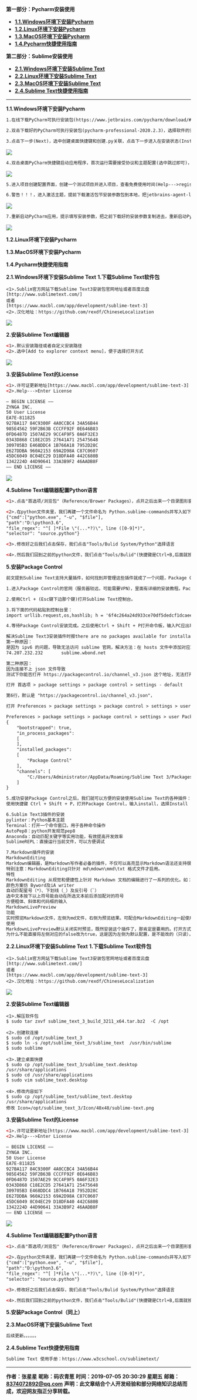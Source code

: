 **第一部分：Pycharm安装使用**
- <a href="#1.1">**1.1.Windows环境下安装Pycharm**</a>
- <a href="#1.2">**1.2.Linux环境下安装Pycharm**</a>
- <a href="#1.3">**1.3.MacOS环境下安装Pycharm**</a>
- <a href="#1.4">**1.4.Pycharm快捷使用指南**</a>

**第二部分：Sublime安装使用**
- <a href="#2.1">**2.1.Windows环境下安装Sublime Text**</a>
- <a href="#2.2">**2.2.Linux环境下安装Sublime Text**</a>
- <a href="#2.3">**2.3.MacOS环境下安装Sublime Text**</a>
- <a href="#2.4">**2.4.Sublime Text快捷使用指南**</a>

---
<a id="1.1">**1.1.Windows环境下安装Pycharm**</a>
```html
1.在线下载PyCharm可执行安装包(https://www.jetbrains.com/pycharm/download/#section=windows)到本地。
```
```html
2.双击下载好的PyCharm可执行安装包(pycharm-professional-2020.2.3)，选择软件的安装目录或默认安装目录。
```
```html
3.点击下一步(Next)，选中创建桌面快捷键和创建.py关联，点击下一步进入在安装状态(Installing)等待安装完成。
```
![](https://www.showdoc.com.cn/server/api/attachment/visitfile/sign/fb24fea126042c820dd12954b84663f5?showdoc=.jpg)
```html
4.双击桌面PyCharm快捷键启动应用程序，首次运行需要接受协议和主题配置(选中跳过即可)，进入证书激活界面，选择免费激活。
```
![](https://www.showdoc.com.cn/server/api/attachment/visitfile/sign/802c2275413ca72090468c5bc6a1b586?showdoc=.jpg)

```html
5.进入项目创建配置界面，创建一个测试项目并进入项目，查看免费使用时间(Help--->register)，一般免费30天。
```
```html
6.警告！！！，进入激活主题，提前下载激活包节安装参数包到本地，把jetbrains-agent-latest.zip激活包拖入到项目，按照提示重启PyCharm程序。
```
![](https://www.showdoc.com.cn/server/api/attachment/visitfile/sign/747b091fc4d024c891f0bca5e10a194d?showdoc=.jpg)

```html
7.重新启动PyCharm应用，提示填写安装参数，把之前下载好的安装参数复制进去，重新启动PyCharm应用，然后查看有效期(Help--->register)。
```
![](https://www.showdoc.com.cn/server/api/attachment/visitfile/sign/c5a196f7d73531a378ee06bea52c27ee?showdoc=.jpg)

<a id="1.2">**1.2.Linux环境下安装Pycharm**</a>

<a id="1.3">**1.3.MacOS环境下安装Pycharm**</a>

<a id="1.4">**1.4.Pycharm快捷使用指南**</a>

<a id="2.1">**2.1.Windows环境下安装Sublime Text**</a>
**1.下载Sublime Text软件包**
```
<1>.Sublim官方网站下载Sublime Text3安装包官网地址或者百度云盘
[http://www.sublimetext.com/]
或者
[https://www.macbl.com/app/development/sublime-text-3]
<2>.汉化地址：https://github.com/rexdf/ChineseLocalization
```
![](https://www.showdoc.cc/server/api/common/visitfile/sign/2b88bef68ad0414c99cb6d84df24b5c4?showdoc=.jpg)

**2.安装Sublime Text编辑器**
```html
<1>.默认安装路径或者自定义安装路径
<2>.选中[Add to explorer context menu]，便于选择打开方式
```
![](https://www.showdoc.cc/server/api/common/visitfile/sign/3fdc15453a6d326e2d5494f992c89512?showdoc=.jpg)

**3.安装Sublime Text的License**
```html
<1>.许可证更新地址[https://www.macbl.com/app/development/sublime-text-3]
<2>.Help--->Enter License
```
```html
— BEGIN LICENSE —–
ZYNGA INC.
50 User License
EA7E-811825
927BA117 84C9300F 4A0CCBC4 34A56B44
985E4562 59F2B63B CCCFF92F 0E646B83
0FD6487D 1507AE29 9CC4F9F5 0A6F32E3
0343D868 C18E2CD5 27641A71 25475648
309705B3 E468DDC4 1B766A18 7952D28C
E627DDBA 960A2153 69A2D98A C87C0607
45DC6049 8C04EC29 D18DFA40 442C680B
1342224D 44D90641 33A3B9F2 46AADB8F
—— END LICENSE ——
```
![](https://www.showdoc.cc/server/api/common/visitfile/sign/c34c57e697623996771d30605c9fb5fb?showdoc=.jpg)

**4.Sublime Text编辑器配置Python语言**
```html
<1>.点击"首选项/浏览包"（Reference/Brower Packages），点开之后出来一个目录图形窗口，我们找到python文件夹，如果没有我们新建一个python文件夹

<2>.在python文件夹里，我们再建一个文件命名为 Python.sublime-commands并写入如下配置内容。
{"cmd":["python.exe", "-u", "$file"],
"path":"D:\python3.6",
"file_regex": "^[ ]*File \"(...*?)\", line ([0-9]*)",
"selector": "source.python"}

<3>.修改好之后我们点击保存，我们点击"Tools/Bulid System/Python"选择语言

<4>.然后我们回到之前的python文件，我们点击"Tools/Bulid"(快捷键是Ctrl+B,后面就按快捷键了)，可以看到运行的结果
```
**5.安装Package Control**
```html
前文提到Sublime Text支持大量插件，如何找到并管理这些插件就成了一个问题，Package Control正是为了解决这个问题而出现的，利用它我们可以很方便的浏览、安装和卸载Sublime Text中的插件。
```
```html
1.进入Package Control的官网（服务器较远，可能需要VPN），里面有详细的安装教程。Package Control支持Sublime Text 2和3，本文只给出3的安装流程：官方指导

2.使用Ctrl + (Esc键下边那个键)打开Sublime Text控制台。

3.将下面的代码粘贴到控制台里：
import urllib.request,os,hashlib; h = '6f4c264a24d933ce70df5dedcf1dcaee' + 'ebe013ee18cced0ef93d5f746d80ef60'; pf = 'Package Control.sublime-package'; ipp = sublime.installed_packages_path(); urllib.request.install_opener( urllib.request.build_opener( urllib.request.ProxyHandler()) ); by = urllib.request.urlopen( 'http://packagecontrol.io/' + pf.replace(' ', '%20')).read(); dh = hashlib.sha256(by).hexdigest(); print('Error validating download (got %s instead of %s), please try manual install' % (dh, h)) if dh != h else open(os.path.join( ipp, pf), 'wb' ).write(by)

4.等待Package Control安装完成。之后使用Ctrl + Shift + P打开命令板，输入PC应出现Package Control：安装完成后，在工具栏Preferences下面查找Package Control，如果存在Package Control则说明安装成功。

解决Sublime Text3安装插件时报there are no packages available for installation问题:
第一种原因：
是因为 ipv6 的问题，导致无法访问 sublime 官网，解决方法：在 hosts 文件中添加对应IP，请注意！不要使用网上教程中的IP地址，需要你自己ping sublime.wdvob.net，因为这个有可能是变化的，本机屏的IP：74.207.232.232；在 hosts 文件中添加如下对应 IP 
74.207.232.232       sublime.wbond.net

第二种原因：
因为连接不上 json 文件导致
测试下你能否打开 https://packagecontrol.io/channel_v3.json 这个地址，无法打开导致读取不到插件列表。

打开 首选项 > package settings > package control > settings - default

第6行，默认是 "https://packagecontrol.io/channel_v3.json"，

打开 Preferences > package settings > package control > settings > user 替换成你的下载 的channel_v3.json 就好了，我的channel_v3.json放在\Sublime Text 3\Packages路径下。

Preferences > package settings > package control > settings > user Package Control.sublime-settings：
{
	"bootstrapped": true,
	"in_process_packages":
	[
	],
	"installed_packages":
	[
		"Package Control"
	],
	"channels": [
		"C:/Users/Administrator/AppData/Roaming/Sublime Text 3/Packages/channel_v3.json"
	]
}

5.成功安装Package Control之后，我们就可以方便的安装使用Sublime Text的各种插件：
使用快捷键 Ctrl + Shift + P，打开Package Control，输入install，选择Install Package，回车，在输入Chinese，选择ChineseLocalization 插件，该插件将自动安装。安装完成后一般会自动将程序语言切换为简体中文，也可以在帮助（Help）中的Language下选择语言，目前有简体中文、繁体中文、日语、英语可供选择。(尽量使用英文，否则被阉割)

6.Sublim Text3插件的安装
pylinter：Python基本主题
Terminal：打开一个命令窗口，用于各种命令操作
AutoPep8：python开发规范pep8
Anaconda：自动匹配关键字等实用功能，有效提高开发效率
SublimeREPL：直接运行当前文件，可以方便调试

7.Markdown插件的安装
MarkdownEditing
Markdown编辑器，是Markdown写作者必备的插件，不仅可以高亮显示Markdown语法还支持很多编程语言的语法高亮显示。
特别注意：MarkdownEditing只针对 md\mdown\mmd\txt 格式文件才启用。
特性
MarkdownEditing 从视觉和便捷性上针对 Markdown 文档的编辑进行了一系列的优化。如：
颜色方案仿 Byword及iA writer
自动匹配星号（*）、下划线（_）及反引号（`）
选中文本按下以上符号能自动在所选文本前后添加配对的符号
方便粗体、斜体和代码框的输入
MarkdownLivePreview
功能
实时预览Markdown文件，左侧为md文件，右侧为预览结果。可配合MarkdownEditing一起使用。
使用
MarkdownLivePreview默认关闭实时预览，既然安装这个插件了，那肯定是要用的。打开方式为在Preferences -> Package Settings -> MarkdownLivePreview -> Settings 的设置的右侧加一条 "markdown_live_preview_on_open": true,，重启sublime即可。
为什么不能直接将左侧对应的false改为true，这是因为左侧为默认配置，是不能改的（只读），右侧的编辑区才是用户自定义区。
```


<a id="2.2">**2.2.Linux环境下安装Sublime Text**</a>
**1.下载Sublime Text软件包**
```
<1>.Sublim官方网站下载Sublime Text3安装包官网地址或者百度云盘
[http://www.sublimetext.com/]
或者
[https://www.macbl.com/app/development/sublime-text-3]
<2>.汉化地址：https://github.com/rexdf/ChineseLocalization
```
![](https://www.showdoc.cc/server/api/attachment/visitfile/sign/89094356b31471ebd5fa5803b7d7bba8?showdoc=.jpg)

**2.安装Sublime Text编辑器**
```shell
<1>.解压软件包
$ sudo tar zxvf sublime_text_3_build_3211_x64.tar.bz2  -C /opt

<2>.创建软连接
$ sudo cd /opt/sublime_text_3
$ sudo ln -s /opt/sublime_text_3/sublime_text  /usr/bin/sublime
$ sudo sublime

<3>.建立桌面快捷
$ sudo cp /opt/sublime_text_3/sublime_text.desktop /usr/share/applications
$ sudo cd /usr/share/applications
$ sudo vim sublime_text.desktop

<4>.修改内容如下
$ sudo cp /opt/sublime_text/sublime_text.desktop /usr/share/applications
修改 Icon=/opt/sublime_text_3/Icon/48x48/sublime-text.png
```

**3.安装Sublime Text的License**
```html
<1>.许可证更新地址[https://www.macbl.com/app/development/sublime-text-3]
<2>.Help--->Enter License
```
```html
— BEGIN LICENSE —–
ZYNGA INC.
50 User License
EA7E-811825
927BA117 84C9300F 4A0CCBC4 34A56B44
985E4562 59F2B63B CCCFF92F 0E646B83
0FD6487D 1507AE29 9CC4F9F5 0A6F32E3
0343D868 C18E2CD5 27641A71 25475648
309705B3 E468DDC4 1B766A18 7952D28C
E627DDBA 960A2153 69A2D98A C87C0607
45DC6049 8C04EC29 D18DFA40 442C680B
1342224D 44D90641 33A3B9F2 46AADB8F
—— END LICENSE ——
```
![](https://www.showdoc.cc/server/api/common/visitfile/sign/c34c57e697623996771d30605c9fb5fb?showdoc=.jpg)

**4.Sublime Text编辑器配置Python语言**
```html
<1>.点击"首选项/浏览包"（Reference/Brower Packages），点开之后出来一个目录图形窗口，我们找到python文件夹，如果没有我们新建一个python文件夹

<2>.在python文件夹里，我们再建一个文件命名为 Python.sublime-commands并写入如下配置内容。
{"cmd":["python.exe", "-u", "$file"],
"path":"D:\python3.6",
"file_regex": "^[ ]*File \"(...*?)\", line ([0-9]*)",
"selector": "source.python"}

<3>.修改好之后我们点击保存，我们点击"Tools/Bulid System/Python"选择语言

<4>.然后我们回到之前的python文件，我们点击"Tools/Bulid"(快捷键是Ctrl+B,后面就按快捷键了)，可以看到运行的结果
```
**5.安装Package Control（同上）**

<a id="2.3">**2.3.MacOS环境下安装Sublime Text**</a>
```html
后续更新。。。。。。
```

<a id="2.4">**2.4.Sublime Text快捷使用指南**</a>
```html
Sublime Text 使用手册：https://www.w3cschool.cn/sublimetext/
```

---
**作者：张星星**
**昵称：码农青葱**
**时间：2019-07-05 20:30:29 星期五**
**邮箱：8374072892@qq.com**
**声明：此文章结合个人开发经验和部分网络知识总结而成，欢迎网友指正分享转载。**